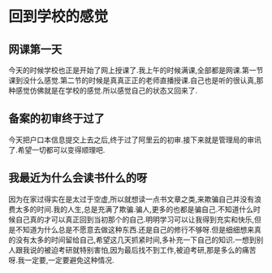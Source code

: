 # 回到学校的感觉

## 网课第一天

今天的时候学校也正是开始了网上授课了.我上午的时候满课,全部都是网课.第一节课到没什么感觉.第二节的时候是真真正正的老师直播授课.自己也是听的很认真,那种感觉仿佛就是在学校的感觉.所以感觉自己的状态又回来了.

## 备案的初审终于过了

今天把户口本信息提交上去之后,终于过了阿里云的初审.接下来就是管理局的审讯了.希望一切都可以变得顺理吧.

## 我最近为什么会读书什么的呀

因为在家过得实在是太过于空虚,所以就想读一点书文章之类,来欺骗自己并没有浪费太多的时间.我的人生,总是充满了欺骗.骗人,更多的也都是骗自己.不知道什么时候自己真的才可以真正回到当初那个的自己.明明学习可以让我得到充实和快乐,但是不知道为什么总是不愿意去做这种东西.还是自己的修行不够呀.但是细细想来真的没有太多的时间留给自己,希望这几天抓紧时间,多补充一下自己的知识.一想到别人跟我说的被迫考研就特别害怕,因为最后找不到工作,被迫考研,那是多么的痛苦呀.我一定要,一定要避免这种情况.
